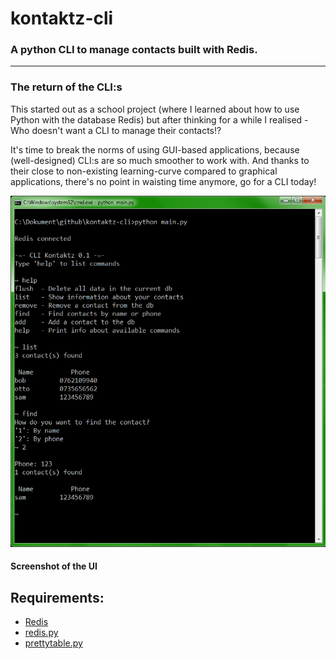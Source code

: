 # kontaktz-cli
### A python CLI to manage contacts built with Redis.

---

### The return of the CLI:s

This started out as a school project (where I learned about how to use Python with the database Redis) but after thinking for a while I realised - Who doesn't want a CLI to manage their contacts!?

It's time to break the norms of using GUI-based applications, because (well-designed) CLI:s are so much smoother to work with. And thanks to their close to non-existing learning-curve compared to graphical applications, there's no point in waisting time anymore, go for a CLI today!

![Screenshot of the UI](kontaktz-cli.png)
#### Screenshot of the UI

## Requirements:

* [Redis](http://www.redis.io)
* [redis.py](https://github.com/andymccurdy/redis-py)
* [prettytable.py](https://pypi.python.org/pypi/PrettyTable)

